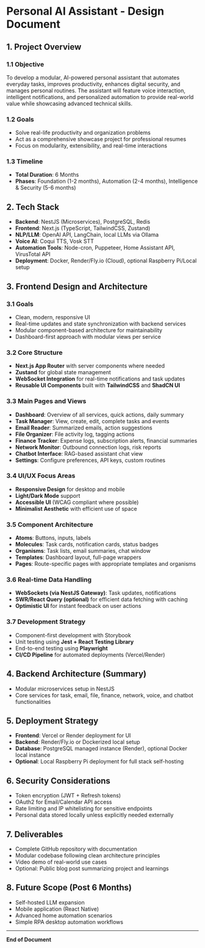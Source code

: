 # Personal AI Assistant - Design Document

## 1. Project Overview

### 1.1 Objective

To develop a modular, AI-powered personal assistant that automates everyday tasks, improves productivity, enhances digital security, and manages personal routines. The assistant will feature voice interaction, intelligent notifications, and personalized automation to provide real-world value while showcasing advanced technical skills.

### 1.2 Goals

* Solve real-life productivity and organization problems
* Act as a comprehensive showcase project for professional resumes
* Focus on modularity, extensibility, and real-time interactions

### 1.3 Timeline

* **Total Duration**: 6 Months
* **Phases**: Foundation (1-2 months), Automation (2-4 months), Intelligence & Security (5-6 months)

## 2. Tech Stack

* **Backend**: NestJS (Microservices), PostgreSQL, Redis
* **Frontend**: Next.js (TypeScript, TailwindCSS, Zustand)
* **NLP/LLM**: OpenAI API, LangChain, local LLMs via Ollama
* **Voice AI**: Coqui TTS, Vosk STT
* **Automation Tools**: Node-cron, Puppeteer, Home Assistant API, VirusTotal API
* **Deployment**: Docker, Render/Fly.io (Cloud), optional Raspberry Pi/Local setup

## 3. Frontend Design and Architecture

### 3.1 Goals

* Clean, modern, responsive UI
* Real-time updates and state synchronization with backend services
* Modular component-based architecture for maintainability
* Dashboard-first approach with modular views per service

### 3.2 Core Structure

* **Next.js App Router** with server components where needed
* **Zustand** for global state management
* **WebSocket Integration** for real-time notifications and task updates
* **Reusable UI Components** built with **TailwindCSS** and **ShadCN UI**

### 3.3 Main Pages and Views

* **Dashboard**: Overview of all services, quick actions, daily summary
* **Task Manager**: View, create, edit, complete tasks and events
* **Email Reader**: Summarized emails, action suggestions
* **File Organizer**: File activity log, tagging actions
* **Finance Tracker**: Expense logs, subscription alerts, financial summaries
* **Network Monitor**: Outbound connection logs, risk reports
* **Chatbot Interface**: RAG-based assistant chat view
* **Settings**: Configure preferences, API keys, custom routines

### 3.4 UI/UX Focus Areas

* **Responsive Design** for desktop and mobile
* **Light/Dark Mode** support
* **Accessible UI** (WCAG compliant where possible)
* **Minimalist Aesthetic** with efficient use of space

### 3.5 Component Architecture

* **Atoms**: Buttons, inputs, labels
* **Molecules**: Task cards, notification cards, status badges
* **Organisms**: Task lists, email summaries, chat window
* **Templates**: Dashboard layout, full-page wrappers
* **Pages**: Route-specific pages with appropriate templates and organisms

### 3.6 Real-time Data Handling

* **WebSockets (via NestJS Gateway)**: Task updates, notifications
* **SWR/React Query (optional)** for efficient data fetching with caching
* **Optimistic UI** for instant feedback on user actions

### 3.7 Development Strategy

* Component-first development with Storybook
* Unit testing using **Jest + React Testing Library**
* End-to-end testing using **Playwright**
* **CI/CD Pipeline** for automated deployments (Vercel/Render)

## 4. Backend Architecture (Summary)

* Modular microservices setup in NestJS
* Core services for task, email, file, finance, network, voice, and chatbot functionalities

## 5. Deployment Strategy

* **Frontend**: Vercel or Render deployment for UI
* **Backend**: Render/Fly.io or Dockerized local setup
* **Database**: PostgreSQL managed instance (Render), optional Docker local instance
* **Optional**: Local Raspberry Pi deployment for full stack self-hosting

## 6. Security Considerations

* Token encryption (JWT + Refresh tokens)
* OAuth2 for Email/Calendar API access
* Rate limiting and IP whitelisting for sensitive endpoints
* Personal data stored locally unless explicitly needed externally

## 7. Deliverables

* Complete GitHub repository with documentation
* Modular codebase following clean architecture principles
* Video demo of real-world use cases
* Optional: Public blog post summarizing project and learnings

## 8. Future Scope (Post 6 Months)

* Self-hosted LLM expansion
* Mobile application (React Native)
* Advanced home automation scenarios
* Simple RPA desktop automation workflows

---

**End of Document**
